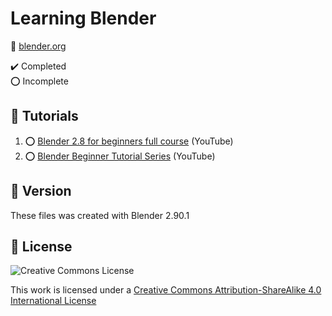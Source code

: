 # Learning Blender

:link: [blender.org](https://www.blender.org/)

:heavy_check_mark: Completed  
:o: Incomplete

## :beginner: Tutorials

1. :o: [Blender 2.8 for beginners full course](https://www.youtube.com/playlist?list=PLn3ukorJv4vs_eSJUQPxBRaDS8PrVmIri) (YouTube)
2. :o: [Blender Beginner Tutorial Series](https://www.youtube.com/playlist?list=PLjEaoINr3zgEq0u2MzVgAaHEBt--xLB6U) (YouTube)

## :memo: Version

These files was created with Blender 2.90.1

## :page_with_curl: License

![Creative Commons License](https://i.creativecommons.org/l/by-sa/4.0/88x31.png)

This work is licensed under a [Creative Commons Attribution-ShareAlike 4.0 International License](http://creativecommons.org/licenses/by-sa/4.0/)
